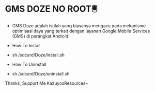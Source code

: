 # GMS DOZE NO ROOT🖲️
- GMS Doze adalah istilah yang biasanya mengacu
pada mekanisme optimisasi daya yang terkait dengan 
layanan Google Mobile Services (GMS) di perangkat Android.

- How To Install
- sh /sdcard/Doze/install.sh

- How To Uninstall
- sh /sdcard/Doze/uninstall.sh


Thanks, Support Me
KazuyooResources~
